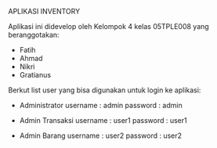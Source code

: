 
APLIKASI INVENTORY

Aplikasi ini didevelop oleh Kelompok 4 kelas 05TPLE008 yang beranggotakan:
- Fatih
- Ahmad
- Nikri
- Gratianus

Berkut list user yang bisa digunakan untuk login ke aplikasi:
- Administrator
    username    : admin
    password     : admin

- Admin Transaksi
    username    : user1
    password     : user1

- Admin Barang
    username    : user2
    password     : user2
